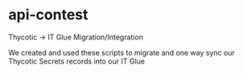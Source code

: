 # api-contest

Thycotic -> IT Glue Migration/Integration

We created and used these scripts to migrate and one way sync our Thycotic Secrets records into our IT Glue 
